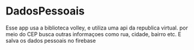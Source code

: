 # DadosPessoais
Esse app usa a biblioteca volley, e utiliza uma api da republica virtual. por meio do CEP busca outras informaçoes como rua, cidade, bairro etc. E salva os dados pessoais no firebase

